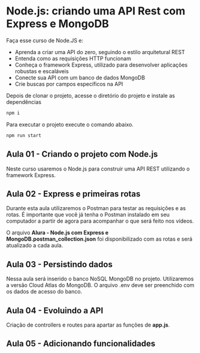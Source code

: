 # Node.js: criando uma API Rest com Express e MongoDB

Faça esse curso de Node.JS e:
- Aprenda a criar uma API do zero, seguindo o estilo arquitetural REST
- Entenda como as requisições HTTP funcionam
- Conheça o framework Express, utilizado para desenvolver aplicações robustas e escaláveis
- Conecte sua API com um banco de dados MongoDB
- Crie buscas por campos específicos na API

Depois de clonar o projeto, acesse o diretório do projeto e instale as dependências

```bash
npm i

```

Para executar o projeto execute o comando abaixo.

```bash
npm run start
```

## Aula 01 - Criando o projeto com Node.js

Neste curso usaremos o Node.js para construir uma API REST utilizando o framework Express.

## Aula 02 - Express e primeiras rotas

Durante esta aula utilizaremos o Postman para testar as requisições e as rotas. É importante que você já tenha o Postman instalado em seu computador a partir de agora para acompanhar o que será feito nos vídeos.

O arquivo **Alura - Node.js com Express e MongoDB.postman_collection.json** foi disponibilizado com as rotas e será atualizado a cada aula.

## Aula 03 - Persistindo dados

Nessa aula será inserido o banco NoSQL MongoDB no projeto. Utilizaremos a versão Cloud Atlas do MongoDB. O arquivo .env deve ser preenchido com os dados de acesso do banco.

## Aula 04 - Evoluindo a API

Criação de controllers e routes para apartar as funções de **app.js**.

## Aula 05 - Adicionando funcionalidades